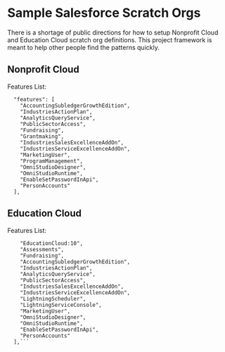 # Sample Salesforce Scratch Orgs

There is a shortage of public directions for how to setup Nonprofit Cloud and Education Cloud scratch org definitions. This project framework is meant to help other people find the patterns quickly.

## Nonprofit Cloud

Features List:

```
  "features": [
    "AccountingSubledgerGrowthEdition",
    "IndustriesActionPlan",
    "AnalyticsQueryService",
    "PublicSectorAccess",
    "Fundraising",
    "Grantmaking",
    "IndustriesSalesExcellenceAddOn",
    "IndustriesServiceExcellenceAddOn",
    "MarketingUser",
    "ProgramManagement",
    "OmniStudioDesigner",
    "OmniStudioRuntime",
    "EnableSetPasswordInApi",
    "PersonAccounts"
  ],
```

## Education Cloud

Features List:

````"features": [
    "EducationCloud:10",
    "Assessments",
    "Fundraising",
    "AccountingSubledgerGrowthEdition",
    "IndustriesActionPlan",
    "AnalyticsQueryService",
    "PublicSectorAccess",
    "IndustriesSalesExcellenceAddOn",
    "IndustriesServiceExcellenceAddOn",
    "LightningScheduler",
    "LightningServiceConsole",
    "MarketingUser",
    "OmniStudioDesigner",
    "OmniStudioRuntime",
    "EnableSetPasswordInApi",
    "PersonAccounts"
  ],```
````
